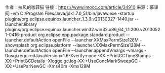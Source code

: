 作者：拉风的咖菲猫
链接：https://www.imooc.com/article/34910
来源：慕课网
-vm
C:/Program Files/Java/jdk1.7.0_51/bin/javaw.exe
-startup
plugins/org.eclipse.equinox.launcher_1.3.0.v20130327-1440.jar
--launcher.library
plugins/org.eclipse.equinox.launcher.win32.win32.x86_64_1.1.200.v20130521-0416-product
org.eclipse.epp.package.standard.product
--launcher.defaultAction
openFile
--launcher.XXMaxPermSize128M
-showsplash
org.eclipse.platform
--launcher.XXMaxPermSize128M
--launcher.defaultAction
openFile
--launcher.appendVmargs
-vmargs
-Dosgi.requiredJavaVersion=1.6-Xverify:none
-XX:+PrintGCTimeStamps
-XX:+PrintGCDetails
-Xloggc:gc.log-XX:+UseConcMarkSweepGC
-XX:+UseParNewGC
-Xms40m
-Xmx128M
